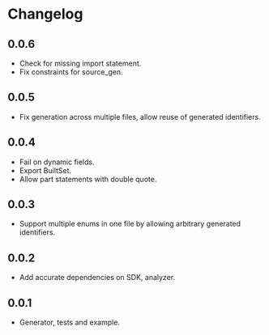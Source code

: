 # Changelog

## 0.0.6

 - Check for missing import statement.
 - Fix constraints for source_gen.

## 0.0.5

 - Fix generation across multiple files, allow reuse of generated identifiers.

## 0.0.4

 - Fail on dynamic fields.
 - Export BuiltSet.
 - Allow part statements with double quote.

## 0.0.3

 - Support multiple enums in one file by allowing arbitrary generated identifiers.

## 0.0.2

- Add accurate dependencies on SDK, analyzer.

## 0.0.1

- Generator, tests and example.

